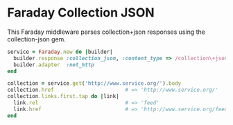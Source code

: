 # Faraday Collection JSON

This Faraday middleware parses collection+json responses using the
collection-json gem.

```ruby
service = Faraday.new do |builder|
  builder.response :collection_json, :content_type => /collection\+json$/
  builder.adapter  :net_http
end

collection = service.get('http://www.service.org/').body
collection.href                       # => 'http://www.service.org/'
collection.links.first.tap do |link|
  link.rel                            # => 'feed'
  link.href                           # => 'http://www.service.org/feed.rss'
end
```
